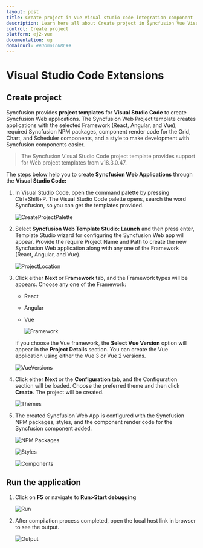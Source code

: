 ```yaml
---
layout: post
title: Create project in Vue Visual studio code integration component | Syncfusion
description: Learn here all about Create project in Syncfusion Vue Visual studio code integration component of Syncfusion Essential JS 2 and more.
control: Create project 
platform: ej2-vue
documentation: ug
domainurl: ##DomainURL##
---
```


# Visual Studio Code Extensions

## Create project

Syncfusion provides **project templates** for **Visual Studio Code** to create Syncfusion Web applications. The Syncfusion Web Project template creates applications with the selected Framework (React, Angular, and Vue), required Syncfusion NPM packages, component render code for the Grid, Chart, and Scheduler components, and a style to make development with Syncfusion components easier.

   > The Syncfusion Visual Studio Code project template provides support for Web project templates from v18.3.0.47.

The steps below help you to create **Syncfusion Web Applications** through the **Visual Studio Code:**

1. In Visual Studio Code, open the command palette by pressing Ctrl+Shift+P. The Visual Studio Code palette opens, search the word Syncfusion, so you can get the templates provided.

    ![CreateProjectPalette](../images/CreateProjectPalette.png)

2. Select **Syncfusion Web Template Studio: Launch** and then press enter, Template Studio wizard for configuring the Syncfusion Web app will appear. Provide the require Project Name and Path to create the new Syncfusion Web application along with any one of the Framework (React, Angular, and Vue).

    ![ProjectLocation](../images/ProjectLocationName.png)

3. Click either **Next** or **Framework** tab, and the Framework types will be appears. Choose any one of the Framework:
   * React
   * Angular
   * Vue

     ![Framework](../images/frameworktype.png)

    If you choose the Vue framework, the **Select Vue Version** option will appear in the **Project Details** section. You can create the Vue application using either the Vue 3 or Vue 2 versions.

    ![VueVersions](../images/vue-versions.png)

4. Click either **Next** or the **Configuration** tab, and the Configuration section will be loaded. Choose the preferred theme and then click **Create**. The project will be created.

    ![Themes](../images/Themes.png)

5. The created Syncfusion Web App is configured with the Syncfusion NPM packages, styles, and the component render code for the Syncfusion component added.

    ![NPM Packages](../images/vue-npm-install.png)

    ![Styles](../images/vue-styles.png)

    ![Components](../images/vue-components.png)

## Run the application

1. Click on **F5** or navigate to **Run>Start debugging**

    ![Run](../images/run.png)

2. After compilation process completed, open the local host link in browser to see the output.

    ![Output](../images/vue-compilation.png)